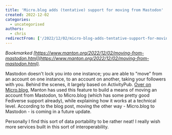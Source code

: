 ```yaml
---
title: 'Micro.blog adds (tentative) support for moving from Mastodon'
created: 2022-12-02
categories:
  - uncategorised
authors:
  - chris
redirectFrom: ['/2022/12/02/micro-blog-adds-tentative-support-for-moving-from-mastodon/']
---
```


_Bookmarked [https://www.manton.org/2022/12/02/moving-from-mastodon.html](https://www.manton.org/2022/12/02/moving-from-mastodon.html)._

Mastodon doesn't lock you into one instance; you are able to "move" from an account on one instance, to an account on another, taking your followers with you. Behind the scenes, it largely based on ActivityPub. [Over on Micro.blog](https://www.manton.org/2022/12/02/moving-from-mastodon.html), Manton has used this feature to build a means of moving an account from Mastodon, to Micro.blog (which has some pretty good Fediverse support already), while explaining how it works at a technical level. According to the blog post, moving the other way - Micro.blog to Mastodon - is coming in a future update.

Personally I find this sort of data portability to be rather neat! I really wish more services built in this sort of interoperability.
